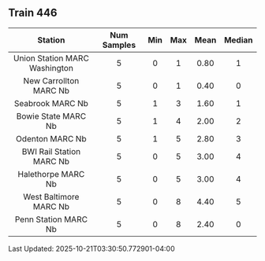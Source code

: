 ## Train 446

| Station | Num Samples | Min | Max | Mean | Median |
| :-----: | :---------: | :-: | :-: | :--: | :----: |
| Union Station MARC Washington | 5 | 0 | 1 | 0.80 | 1 |
| New Carrollton MARC Nb | 5 | 0 | 1 | 0.40 | 0 |
| Seabrook MARC Nb | 5 | 1 | 3 | 1.60 | 1 |
| Bowie State MARC Nb | 5 | 1 | 4 | 2.00 | 2 |
| Odenton MARC Nb | 5 | 1 | 5 | 2.80 | 3 |
| BWI Rail Station MARC Nb | 5 | 0 | 5 | 3.00 | 4 |
| Halethorpe MARC Nb | 5 | 0 | 5 | 3.00 | 4 |
| West Baltimore MARC Nb | 5 | 0 | 8 | 4.40 | 5 |
| Penn Station MARC Nb | 5 | 0 | 8 | 2.40 | 0 |


Last Updated: 2025-10-21T03:30:50.772901-04:00